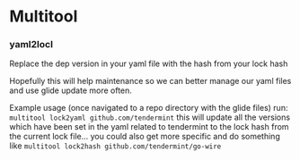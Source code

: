 # Multitool

### yaml2locl

Replace the dep version in your yaml file with the hash from your lock hash

Hopefully this will help maintenance so we can better manage our yaml files and
use glide update more often. 

Example usage (once navigated to a repo directory with the glide files) run:
`multitool lock2yaml github.com/tendermint` this will update all the versions
which have been set in the yaml  related to tendermint to the lock hash from
the current lock file... you could also get more specific and do something like
`multitool lock2hash github.com/tendermint/go-wire`
